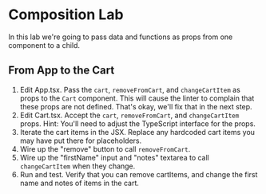 # Composition Lab

In this lab we're going to pass data and functions as props from one component to a child.

## From App to the Cart

1. Edit App.tsx. Pass the `cart`, `removeFromCart`, and `changeCartItem` as props to the `Cart` component. This will cause the linter to complain that these props are not defined. That's okay, we'll fix that in the next step.
1. Edit Cart.tsx. Accept the `cart`, `removeFromCart`, and `changeCartItem` props. Hint: You'll need to adjust the TypeScript interface for the props.
1. Iterate the cart items in the JSX. Replace any hardcoded cart items you may have put there for placeholders.
1. Wire up the "remove" button to call `removeFromCart`.
1. Wire up the "firstName" input and "notes" textarea to call `changeCartItem` when they change.
1. Run and test. Verify that you can remove cartItems, and change the first name and notes of items in the cart.


